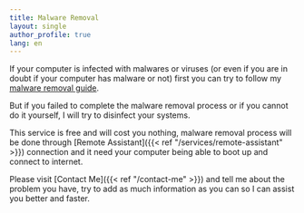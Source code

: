 ```yaml
---
title: Malware Removal
layout: single
author_profile: true
lang: en
---
```

If your computer is infected with malwares or viruses (or even if you are in doubt if your computer has malware or not) first you can try to follow my [malware removal guide](/2011/01/02/malware-removal-guide-for-Windows/).

But if you failed to complete the malware removal process or if you cannot do it yourself, I will try to disinfect your systems.

This service is free and will cost you nothing, malware removal process will be done through [Remote Assistant]({{< ref "/services/remote-assistant" >}}) connection and it need your computer being able to boot up and connect to internet.

Please visit [Contact Me]({{< ref "/contact-me" >}}) and tell me about the problem you have, try to add as much information as you can so I can assist you better and faster.
